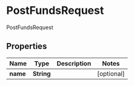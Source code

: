 

# PostFundsRequest

PostFundsRequest

## Properties

| Name | Type | Description | Notes |
|------------ | ------------- | ------------- | -------------|
|**name** | **String** |  |  [optional] |



